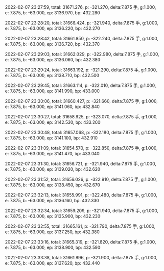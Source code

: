 2022-02-07 23:27:59, total: 31671.276, p: -321.270, delta:7.875 手, g:1.000, e: 7.875, b: -63.000, ep: 3136.970, bp: 432.280

2022-02-07 23:28:20, total: 31666.424, p: -321.940, delta:7.875 手, g:1.000, e: 7.875, b: -63.000, ep: 3136.220, bp: 432.270

2022-02-07 23:28:42, total: 31661.850, p: -322.240, delta:7.875 手, g:1.000, e: 7.875, b: -63.000, ep: 3136.720, bp: 432.370

2022-02-07 23:29:03, total: 31662.029, p: -322.980, delta:7.875 手, g:1.000, e: 7.875, b: -63.000, ep: 3136.060, bp: 432.380

2022-02-07 23:29:24, total: 31663.192, p: -321.290, delta:7.875 手, g:1.000, e: 7.875, b: -63.000, ep: 3138.710, bp: 432.500

2022-02-07 23:29:45, total: 31663.114, p: -322.010, delta:7.875 手, g:1.000, e: 7.875, b: -63.000, ep: 3141.990, bp: 433.000

2022-02-07 23:30:06, total: 31660.427, p: -321.660, delta:7.875 手, g:1.000, e: 7.875, b: -63.000, ep: 3141.060, bp: 432.840

2022-02-07 23:30:27, total: 31658.625, p: -323.070, delta:7.875 手, g:1.000, e: 7.875, b: -63.000, ep: 3142.530, bp: 433.200

2022-02-07 23:30:48, total: 31657.068, p: -322.180, delta:7.875 手, g:1.000, e: 7.875, b: -63.000, ep: 3141.100, bp: 432.910

2022-02-07 23:31:09, total: 31654.570, p: -322.850, delta:7.875 手, g:1.000, e: 7.875, b: -63.000, ep: 3141.470, bp: 433.040

2022-02-07 23:31:30, total: 31656.721, p: -321.940, delta:7.875 手, g:1.000, e: 7.875, b: -63.000, ep: 3139.020, bp: 432.620

2022-02-07 23:31:52, total: 31656.026, p: -322.910, delta:7.875 手, g:1.000, e: 7.875, b: -63.000, ep: 3138.450, bp: 432.670

2022-02-07 23:32:13, total: 31655.991, p: -322.480, delta:7.875 手, g:1.000, e: 7.875, b: -63.000, ep: 3136.160, bp: 432.330

2022-02-07 23:32:34, total: 31659.209, p: -321.940, delta:7.875 手, g:1.000, e: 7.875, b: -63.000, ep: 3135.900, bp: 432.230

2022-02-07 23:32:55, total: 31665.161, p: -321.790, delta:7.875 手, g:1.000, e: 7.875, b: -63.000, ep: 3137.250, bp: 432.380

2022-02-07 23:33:16, total: 31665.319, p: -321.820, delta:7.875 手, g:1.000, e: 7.875, b: -63.000, ep: 3138.900, bp: 432.590

2022-02-07 23:33:38, total: 31661.896, p: -321.900, delta:7.875 手, g:1.000, e: 7.875, b: -63.000, ep: 3137.620, bp: 432.440